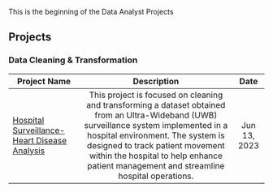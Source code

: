 This is the beginning of the Data Analyst Projects

## Projects

### Data Cleaning & Transformation
| Project Name | Description | Date |
| ------------- |:-------------:|:-------------:|
| [Hospital Surveillance-Heart Disease Analysis](https://github.com/haochenmiao/Portfolio/tree/main/Data%20Analyst%20Portfolio/Data%20Cleaning%20%26%20Transformation) | This project is focused on cleaning and transforming a dataset obtained from an Ultra-Wideband (UWB) surveillance system implemented in a hospital environment. The system is designed to track patient movement within the hospital to help enhance patient management and streamline hospital operations. | Jun 13, 2023

